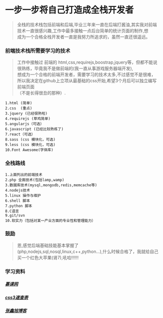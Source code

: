 # 一步一步将自己打造成全栈开发者

> 全栈的技术栈包括前端和后端,毕业三年来一直在后端打酱油,其实我对前端技术一直很感兴趣,工作中最多接触一点后台简单的统计页面的制作,想 <br/>
> 成为一个合格全栈开发者一直是我努力所追求的，虽然一直还很遥远。

### 前端技术栈所需要学习的技术

> 工作中接触过 前端的 html,css,requirejs,boostrap,jquery等，但都不能说很熟练，毕竟我不是做前端的(我一直从事游戏服务器端开发),<br/>
> 想成为一个合格的前端开发者，需要学习的技术太多,不过感觉不是很难，所以我决定在github上立项从最基础的css开始,希望3个月后可以独立编写前端页面<br/>
> （不是长得很丑的那种）.

```
1.html (简单)
2.css  (重点)
3.jquery (已经很熟啦)
4.requirejs (草鸡简单)
5.angularjs（可选）
6.javascript (已经比较熟练了)
7.react（可选）
8.sass (css 模块化，可选)
9.less (css 模块化，可选)
10.Font Awesome(字体库)
```

### 全栈路线

```
1.上面列出的前端技术
2.php 全面技术(包括lamp,wamp)
3.数据库技术(mysql,mongodb,redis,memcache等)
4.nodejs技术
5.linux 操作与维护
6.shell 脚本
7.python 脚本
8.C语言
9.git/svn
10.软实力（包括对某一产业方面的专业性和管理能力）
```

### 鼓励

> 恩,感觉后端基础技能基本掌握了(php,nodejs,sql,nosql,linux,c++,python...),什么时候合格了，我就给自己买一个红色大苹果(肾7),吼哈!!!!!!

### 学习资料

##### [慕课网](http://www.imooc.com/u/114832/courses?sort=publish)
##### [css3速查表](http://www.css88.com/book/css/properties/text/text-size-adjust.htm)
##### [张鑫旭博客](http://www.zhangxinxu.com/wordpress/2016/04/know-about-html-download-attribute/)

